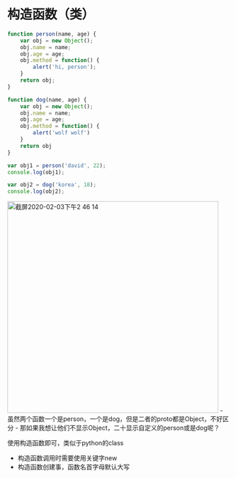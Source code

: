 # 构造函数（类）

```javascript
function person(name, age) {
    var obj = new Object();
    obj.name = name;
    obj.age = age;
    obj.method = function() {
        alert('hi, person');
    }
    return obj;
}

function dog(name, age) {
    var obj = new Object();
    obj.name = name;
    obj.age = age;
    obj.method = function() {
        alert('wolf wolf')
    }
    return obj
}

var obj1 = person('david', 22);
console.log(obj1);

var obj2 = dog('korea', 18);
console.log(obj2);
```
<img width="476" alt="截屏2020-02-03下午2 46 14" src="https://user-images.githubusercontent.com/26485327/73631446-f3a47680-4693-11ea-85e0-66c4b767f104.png">
- 虽然两个函数一个是person，一个是dog，但是二者的proto都是Object，不好区分
- 那如果我想让他们不显示Object，二十显示自定义的person或是dog呢？

使用构造函数即可，类似于python的class
- 构造函数调用时需要使用关键字new
- 构造函数创建事，函数名首字母默认大写





















